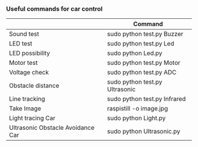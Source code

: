 ### Useful commands for car control

|   | Command  |
|---|---|
| Sound test  | sudo python test.py Buzzer   |
| LED test | sudo python test.py Led |
| LED possibility | sudo python Led.py |
| Motor test  | sudo python test.py Motor  |
| Voltage check | sudo python test.py ADC  |
| Obstacle distance | sudo python test.py Ultrasonic  |
| Line tracking | sudo python test.py Infrared  |
| Take Image | raspistill -o image.jpg  |
| Light tracing Car | sudo python Light.py  |
| Ultrasonic Obstacle Avoidance Car | sudo python Ultrasonic.py  |
